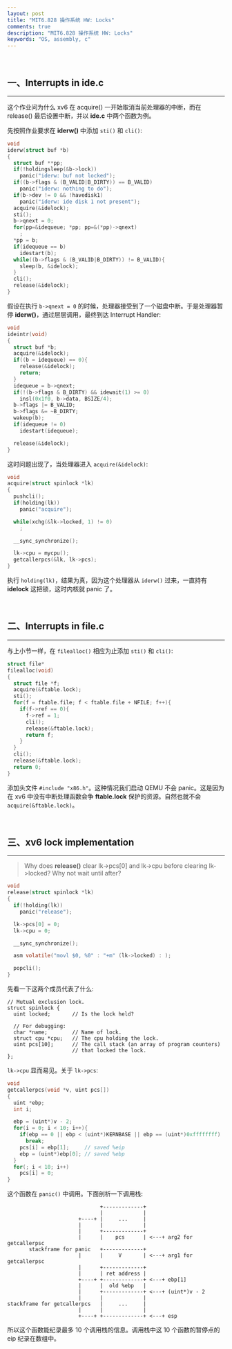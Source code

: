 ```yaml
---
layout: post
title: "MIT6.828 操作系统 HW: Locks"
comments: true
description: "MIT6.828 操作系统 HW: Locks"
keywords: "OS, assembly, c"
---
```


&nbsp;

## 一、Interrupts in ide.c

___

这个作业问为什么 xv6 在 acquire() 一开始取消当前处理器的中断，而在 release() 最后设置中断，并以 **ide.c** 中两个函数为例。

先按照作业要求在 **iderw()** 中添加 `sti()` 和 `cli()`:

```c
void
iderw(struct buf *b)
{
  struct buf **pp;
  if(!holdingsleep(&b->lock))
    panic("iderw: buf not locked");
  if((b->flags & (B_VALID|B_DIRTY)) == B_VALID)
    panic("iderw: nothing to do");
  if(b->dev != 0 && !havedisk1)
    panic("iderw: ide disk 1 not present");
  acquire(&idelock);
  sti();
  b->qnext = 0;
  for(pp=&idequeue; *pp; pp=&(*pp)->qnext)
    ;
  *pp = b;
  if(idequeue == b)
    idestart(b);
  while((b->flags & (B_VALID|B_DIRTY)) != B_VALID){
    sleep(b, &idelock);
  }
  cli();
  release(&idelock);
}
```

假设在执行 `b->qnext = 0` 的时候，处理器接受到了一个磁盘中断。于是处理器暂停 **iderw()**，通过层层调用，最终到达 Interrupt Handler:

```c
void
ideintr(void)
{
  struct buf *b;
  acquire(&idelock);
  if((b = idequeue) == 0){
    release(&idelock);
    return;
  }
  idequeue = b->qnext;
  if(!(b->flags & B_DIRTY) && idewait(1) >= 0)
    insl(0x1f0, b->data, BSIZE/4);
  b->flags |= B_VALID;
  b->flags &= ~B_DIRTY;
  wakeup(b);
  if(idequeue != 0)
    idestart(idequeue);

  release(&idelock);
}
```

这时问题出现了，当处理器进入 `acquire(&idelock)`:

```c
void
acquire(struct spinlock *lk)
{
  pushcli();
  if(holding(lk))
    panic("acquire");

  while(xchg(&lk->locked, 1) != 0)
    ;

  __sync_synchronize();

  lk->cpu = mycpu();
  getcallerpcs(&lk, lk->pcs);
}
```

执行 `holding(lk)`，结果为真，因为这个处理器从 `iderw()` 过来，一直持有 **idelock** 这把锁，这时内核就 panic 了。

&nbsp;

## 二、Interrupts in file.c

___

与上小节一样，在 `filealloc()` 相应为止添加 `sti()` 和 `cli()`:

```c
struct file*
filealloc(void)
{
  struct file *f;
  acquire(&ftable.lock);
  sti();
  for(f = ftable.file; f < ftable.file + NFILE; f++){
    if(f->ref == 0){
      f->ref = 1;
      cli();
      release(&ftable.lock);
      return f;
    }
  }
  cli();
  release(&ftable.lock);
  return 0;
}
```

添加头文件 `#include "x86.h"`。这种情况我们启动 QEMU 不会 panic。这是因为在 xv6 中没有中断处理函数会争 **ftable.lock** 保护的资源。自然也就不会 `acquire(&ftable.lock)`。

&nbsp;

## 三、xv6 lock implementation

___

> Why does **release()** clear lk->pcs[0] and lk->cpu before clearing lk->locked? Why not wait until after?

```c
void
release(struct spinlock *lk)
{
  if(!holding(lk))
    panic("release");

  lk->pcs[0] = 0;
  lk->cpu = 0;

  __sync_synchronize();

  asm volatile("movl $0, %0" : "+m" (lk->locked) : );

  popcli();
}
```

先看一下这两个成员代表了什么:

```
// Mutual exclusion lock.
struct spinlock {
  uint locked;       // Is the lock held?

  // For debugging:
  char *name;        // Name of lock.
  struct cpu *cpu;   // The cpu holding the lock.
  uint pcs[10];      // The call stack (an array of program counters)
                     // that locked the lock.
};
```

`lk->cpu` 显而易见。关于 `lk->pcs`:

```c
void
getcallerpcs(void *v, uint pcs[])
{
  uint *ebp;
  int i;

  ebp = (uint*)v - 2;
  for(i = 0; i < 10; i++){
    if(ebp == 0 || ebp < (uint*)KERNBASE || ebp == (uint*)0xffffffff)
      break;
    pcs[i] = ebp[1];     // saved %eip
    ebp = (uint*)ebp[0]; // saved %ebp
  }
  for(; i < 10; i++)
    pcs[i] = 0;
}
```

这个函数在 `panic()` 中调用。下面剖析一下调用栈:

```
                              +-------------+
                              |             |
                       +----+ |     ...     |
                       |      |             |
                       |      +-------------+
                       |      |    pcs      | <---+ arg2 for getcallerpsc
       stackframe for panic   +-------------+
                       |      |     V       | <---+ arg1 for getcallerpsc
                       |      +-------------+
                       |      | ret address |
                       +----+ +-------------+ <---+ ebp[1]
                       |      |  old %ebp   |
                       |      +-------------+ <---+ (uint*)v - 2
                       |      |             |
stackframe for getcallerpcs   |     ...     |
                       |      |             |
                       +----+ +-------------+ <---+ esp
```

所以这个函数能纪录最多 10 个调用栈的信息。调用栈中这 10 个函数的暂停点的 eip 纪录在数组中。
